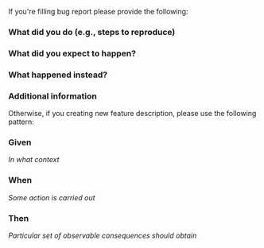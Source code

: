 If you're filling bug report please provide the following:

### What did you do (e.g., steps to reproduce)

### What did you expect to happen?

### What happened instead?

### Additional information

Otherwise, if you creating new feature description, please use the following pattern:

### Given

_In what context_

### When

_Some action is carried out_

### Then

_Particular set of observable consequences should obtain_


